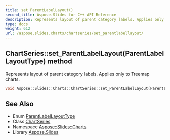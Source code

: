 ```yaml
---
title: set_ParentLabelLayout()
second_title: Aspose.Slides for C++ API Reference
description: Represents layout of parent category labels. Applies only to Treemap charts.
type: docs
weight: 612
url: /aspose.slides.charts/chartseries/set_parentlabellayout/
---
```

## ChartSeries::set_ParentLabelLayout(ParentLabelLayoutType) method


Represents layout of parent category labels. Applies only to Treemap charts.

```cpp
void Aspose::Slides::Charts::ChartSeries::set_ParentLabelLayout(ParentLabelLayoutType value) override
```

## See Also

* Enum [ParentLabelLayoutType](../../parentlabellayouttype/)
* Class [ChartSeries](../)
* Namespace [Aspose::Slides::Charts](../../)
* Library [Aspose.Slides](../../../)